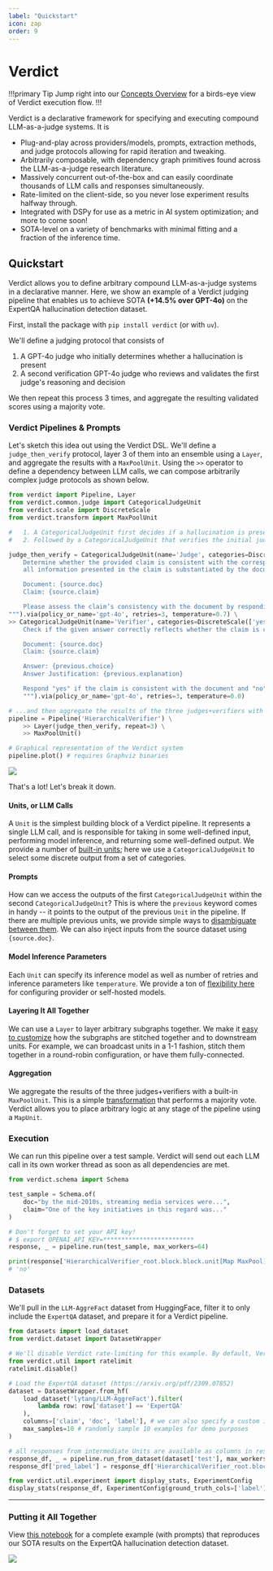```yaml
---
label: "Quickstart"
icon: zap
order: 9
---
```


# Verdict
!!!primary Tip
Jump right into our [Concepts Overview](./concept/overview.md) for a birds-eye view of Verdict execution flow.
!!!

Verdict is a declarative framework for specifying and executing compound LLM-as-a-judge systems. It is
- Plug-and-play across providers/models, prompts, extraction methods, and judge protocols allowing for rapid iteration and tweaking.
- Arbitrarily composable, with dependency graph primitives found across the LLM-as-a-judge research literature.
- Massively concurrent out-of-the-box and can easily coordinate thousands of LLM calls and responses simultaneously.
- Rate-limited on the client-side, so you never lose experiment results halfway through.
- Integrated with DSPy for use as a metric in AI system optimization; and more to come soon!
- SOTA-level on a variety of benchmarks with minimal fitting and a fraction of the inference time.

## Quickstart
Verdict allows you to define arbitrary compound LLM-as-a-judge systems in a declarative manner. Here, we show an example of a Verdict judging pipeline that enables us to achieve SOTA  **(+14.5% over GPT-4o)** on the ExpertQA hallucination detection dataset.

First, install the package with `pip install verdict` (or with `uv`).

We'll define a judging protocol that consists of
1. A GPT-4o judge who initially determines whether a hallucination is present
2. A second verification GPT-4o judge who reviews and validates the first judge's reasoning and decision

We then repeat this process 3 times, and aggregate the resulting validated scores using a majority vote.

### Verdict Pipelines & Prompts
Let's sketch this idea out using the Verdict DSL. We'll define a `judge_then_verify` protocol, layer 3 of them into an ensemble using a `Layer`, and aggregate the results with a `MaxPoolUnit`. Using the `>>` operator to define a dependency between LLM calls, we can compose arbitrarily complex judge protocols as shown below.

```python
from verdict import Pipeline, Layer
from verdict.common.judge import CategoricalJudgeUnit
from verdict.scale import DiscreteScale
from verdict.transform import MaxPoolUnit

#   1. A CategoricalJudgeUnit first decides if a hallucination is present...
#   2. Followed by a CategoricalJudgeUnit that verifies the initial judge's explanation and decision.

judge_then_verify = CategoricalJudgeUnit(name='Judge', categories=DiscreteScale(['yes', 'no']), explanation=True).prompt("""
    Determine whether the provided claim is consistent with the corresponding document. Consistency in this context implies that
    all information presented in the claim is substantiated by the document. If not, it should be considered inconsistent.

    Document: {source.doc}
    Claim: {source.claim}

    Please assess the claim’s consistency with the document by responding with either "yes" or "no".
""").via(policy_or_name='gpt-4o', retries=3, temperature=0.7) \
>> CategoricalJudgeUnit(name='Verifier', categories=DiscreteScale(['yes', 'no'])).prompt("""
    Check if the given answer correctly reflects whether the claim is consistent with the corresponding document.

    Document: {source.doc}
    Claim: {source.claim}

    Answer: {previous.choice}
    Answer Justification: {previous.explanation}

    Respond "yes" if the claim is consistent with the document and "no" if the claim is not consistent with the document.
    """).via(policy_or_name='gpt-4o', retries=3, temperature=0.0)

# ...and then aggregate the results of the three judges+verifiers with a `MaxPoolUnit`
pipeline = Pipeline('HierarchicalVerifier') \
    >> Layer(judge_then_verify, repeat=3) \
    >> MaxPoolUnit()

# Graphical representation of the Verdict system
pipeline.plot() # requires Graphviz binaries
```

![](/static/quickstart/pipeline.png)

That's a lot! Let's break it down.

#### Units, or LLM Calls
A `Unit` is the simplest building block of a Verdict pipeline. It represents a single LLM call, and is responsible for taking in some well-defined input, performing model inference, and returning some well-defined output. We provide a number of [built-in units](./concept/unit.md#built-ins); here we use a `CategoricalJudgeUnit` to select some discrete output from a set of categories.

#### Prompts
How can we access the outputs of the first `CategoricalJudgeUnit` within the second `CategoricalJudgeUnit`? This is where the `previous` keyword comes in handy -- it points to the output of the previous `Unit` in the pipeline. If there are multiple previous units, we provide simple ways to [disambiguate between them](./concept/prompt.md#previous). We can also inject inputs from the source dataset using `{source.doc}`.

#### Model Inference Parameters
Each `Unit` can specify its inference model as well as number of retries and inference parameters like `temperature`. We provide a ton of [flexibility here](./concept/model/model.md) for configuring provider or self-hosted models.

#### Layering It All Together
We can use a `Layer` to layer arbitrary subgraphs together. We make it [easy to customize](./concept/layer.md) how the subgraphs are stitched together and to downstream units. For example, we can broadcast units in a 1-1 fashion, stitch them together in a round-robin configuration, or have them fully-connected.

#### Aggregation
We aggregate the results of the three judges+verifiers with a built-in `MaxPoolUnit`. This is a simple [transformation](./concept/transform.md) that performs a majority vote. Verdict allows you to place arbitrary logic at any stage of the pipeline using a `MapUnit`.

### Execution
We can run this pipeline over a test sample. Verdict will send out each LLM call in its own worker thread as soon as all dependencies are met.
```python
from verdict.schema import Schema

test_sample = Schema.of(
    doc="by the mid-2010s, streaming media services were...",
    claim="One of the key initiatives in this regard was..."
)

# Don't forget to set your API key!
# $ export OPENAI_API_KEY=*************************
response, _ = pipeline.run(test_sample, max_workers=64)

print(response['HierarchicalVerifier_root.block.block.unit[Map MaxPool]_choice'])
# 'no'
```

### Datasets
We'll pull in the `LLM-AggreFact` dataset from HuggingFace, filter it to only include the `ExpertQA` dataset, and prepare it for a Verdict pipeline.
```python
from datasets import load_dataset
from verdict.dataset import DatasetWrapper

# We'll disable Verdict rate-limiting for this example. By default, Verdict follows the OpenAI Tier 1 rate limits for `gpt-4o-mini`.
from verdict.util import ratelimit
ratelimit.disable()

# Load the ExpertQA dataset (https://arxiv.org/pdf/2309.07852)
dataset = DatasetWrapper.from_hf(
    load_dataset('lytang/LLM-AggreFact').filter(
        lambda row: row['dataset'] == 'ExpertQA'
    ),
    columns=['claim', 'doc', 'label'], # we can also specify a custom input_fn to map each row into a Schema
    max_samples=10 # randomly sample 10 examples for demo purposes
)

# all responses from intermediate Units are available as columns in response_df!
response_df, _ = pipeline.run_from_dataset(dataset['test'], max_workers=512)
response_df['pred_label'] = response_df['HierarchicalVerifier_root.block.block.unit[Map MaxPool]_choice'] == 'yes'

from verdict.util.experiment import display_stats, ExperimentConfig
display_stats(response_df, ExperimentConfig(ground_truth_cols=['label'], prediction_cols=['pred_label']));
```

---

### Putting it All Together
View [this notebook](https://colab.research.google.com/github/haizelabs/verdict/blob/main/notebooks/results/hierarchical.ipynb) for a complete example (with prompts) that reproduces our SOTA results on the ExpertQA hallucination detection dataset.

![](/static/quickstart/results.png)
